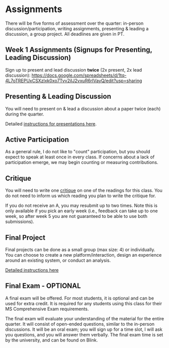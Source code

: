 # Assignments

There will be five forms of assessment over the quarter: in-person discussion/participation, writing assignments, presenting & leading a discussion, a group project. All deadlines are given in PT.

<!--
## Writing Assignments

You will need to submit critiques each week of the quarter, until you receive at least three "A" grades on your critiques. Once you have submitted three "A" quality critiques, you have indicated your mastery and may stop submitting them.   

Detailed [instructions for critiques here](https://kristenvaccaro.github.io/antisocial-computing/critiques.html).  

Writing assignments will be due at 5PM Friday, every week.  
-->

## Week 1 Assignments (Signups for Presenting, Leading Discussion)  

Sign up to present and lead discussion **twice** (2x present, 2x lead discussion): https://docs.google.com/spreadsheets/d/1tq-4L7oTREPUxCSXzlxk0xo7Tvv2iIJ2vxuR6rIVayQ/edit?usp=sharing      

## Presenting & Leading Discussion

You will need to present on & lead a discussion about a paper twice (each) during the quarter.  

Detailed [instructions for presentations here](https://kristenvaccaro.github.io/antisocial-computing/discussions.html).  

## Active Participation

As a general rule, I do not like to "count" participation, but you should expect to speak at least once in every class. If concerns about a lack of participation emerge, we may begin counting or measuring contributions.

## Critique 

You will need to write one [critique](https://kristenvaccaro.github.io/antisocial-computing/critiques.html) on one of the readings for this class. You do not need to inform us which reading you plan to write the critique for.   

If you do not receive an A, you may resubmit up to two times. Note this is only available if you pick an early week (i.e., feedback can take up to one week, so after week 5 you are not guaranteed to be able to use both submissions).  

## Final Project

Final projects can be done as a small group (max size: 4) or individually. You can choose to create a new platform/interaction, design an experience around an existing system, or conduct an analysis.  

[Detailed instructions here](https://kristenvaccaro.github.io/antisocial-computing/final-project.html)


## Final Exam - OPTIONAL

A final exam will be offered. For most students, it is optional and can be used for extra credit. It is required for any students using this class for their MS Comprehensive Exam requirements.   

The final exam will evaluate your understanding of the material for the entire quarter. It will consist of open-ended questions, similar to the in-person discussions. It will be an oral exam; you will sign up for a time slot, I will ask you questions, and you will answer them verbally. The final exam time is set by the university, and can be found on Blink.  
 
